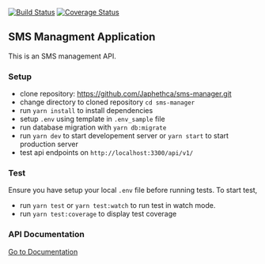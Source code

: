 [![Build Status](https://travis-ci.org/Japhethca/sms-manager.svg?branch=master)](https://travis-ci.org/Japhethca/sms-manager)
[![Coverage Status](https://coveralls.io/repos/github/Japhethca/sms-manager/badge.svg?branch=master)](https://coveralls.io/github/Japhethca/sms-manager?branch=master)
## SMS Managment Application
This is an SMS management API.

### Setup
- clone repository: https://github.com/Japhethca/sms-manager.git
- change directory to cloned repository `cd sms-manager`
- run `yarn install` to install dependencies
- setup `.env` using template in `.env_sample` file
- run database migration with `yarn db:migrate`
- run `yarn dev` to start developement server or `yarn start` to start production server
- test api endpoints on `http://localhost:3300/api/v1/`

### Test
Ensure you have setup your local `.env` file before running tests.
To start test,
- run `yarn test` or `yarn test:watch` to run test in watch mode.
- run `yarn test:coverage` to display test coverage


### API Documentation
[Go to Documentation](https://documenter.getpostman.com/view/2668539/S1EQUeMs)

